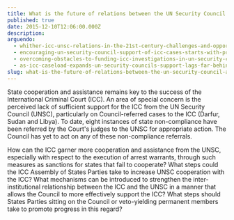 ```yaml
---
title: ​What is the future of relations between the UN Security Council and the International Criminal Court?
published: true
date: 2015-12-10T12:06:00.000Z
description:
arguendo:
  - whither-icc-unsc-relations-in-the-21st-century-challenges-and-opportunities
  - encouraging-un-security-council-support-of-icc-cases-starts-with-practical-steps
  - overcoming-obstacles-to-funding-icc-investigations-in-un-security-council-referred-cases
  - as-icc-caseload-expands-un-security-councils-support-lags-far-behind
slug: what-is-the-future-of-relations-between-the-un-security-council-and-the-international-criminal-court
---
```



State cooperation and assistance remains key to the success of the International Criminal Court (ICC). An area of special concern is the perceived lack of sufficient support for the ICC from the UN Security Council (UNSC), particularly on Council-referred cases to the ICC (Darfur, Sudan and Libya). To date, eight instances of state non-compliance have been referred by the Court's judges to the UNSC for appropriate action. The Council has yet to act on any of these non-compliance referrals.

How can the ICC garner more cooperation and assistance from the UNSC, especially with respect to the execution of arrest warrants, through such measures as sanctions for states that fail to cooperate? What steps could the ICC Assembly of States Parties take to increase UNSC cooperation with the ICC? What mechanisms can be introduced to strengthen the inter-institutional relationship between the ICC and the UNSC in a manner that allows the Council to more effectively support the ICC? What steps should States Parties sitting on the Council or veto-yielding permanent members take to promote progress in this regard?